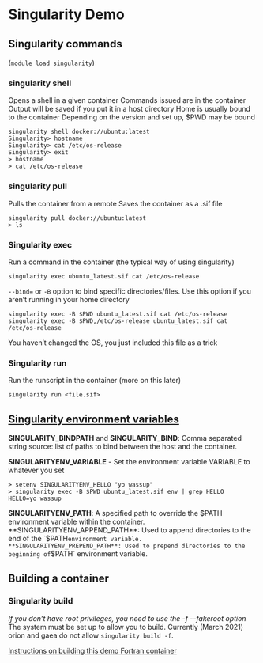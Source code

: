 # Singularity Demo

## Singularity commands
(`module load singularity`)
### singularity shell
Opens a shell in a given container
Commands issued are in the container
Output will be saved if you put it in a host directory 
Home is usually bound to the container
Depending on the version and set up, $PWD may be bound
```
singularity shell docker://ubuntu:latest
Singularity> hostname 
Singularity> cat /etc/os-release
Singularity> exit
> hostname
> cat /etc/os-release
```
### singularity pull
Pulls the container from a remote
Saves the container as a .sif file
```
singularity pull docker://ubuntu:latest
> ls
```
### Singularity exec
Run a command in the container (the typical way of using singularity)
```
singularity exec ubuntu_latest.sif cat /etc/os-release
```
`--bind=` or `-B` option to bind specific directories/files.  Use this option if you aren’t running in your home directory
```
singularity exec -B $PWD ubuntu_latest.sif cat /etc/os-release
singularity exec -B $PWD,/etc/os-release ubuntu_latest.sif cat /etc/os-release
```
You haven’t changed the OS, you just included this file as a trick

### Singularity run
Run the runscript in the container (more on this later)
```
singularity run <file.sif>
```

## [Singularity environment variables](https://sylabs.io/guides/3.0/user-guide/appendix.html)

**SINGULARITY_BINDPATH** and **SINGULARITY_BIND**: Comma separated string source:<dest> list of paths to bind between the host and the container.

**SINGULARITYENV_VARIABLE** - Set the environment variable VARIABLE to whatever you set
```
> setenv SINGULARITYENV_HELLO "yo wassup" 
> singularity exec -B $PWD ubuntu_latest.sif env | grep HELLO
HELLO=yo wassup
```
**SINGULARITYENV_PATH**: A specified path to override the $PATH environment variable within the container.
**SINGULARITYENV_APPEND_PATH**: Used to append directories to the end of the `$PATH` environment variable.
**SINGULARITYENV_PREPEND_PATH**: Used to prepend directories to the beginning of `$PATH` environment variable.


## Building a container
### Singularity build

*If you don’t have root privileges, you need to use the -f --fakeroot option*
The system must be set up to allow you to build.  Currently (March 2021) orion and gaea do not allow `singularity build -f`.

[Instructions on building this demo Fortran container](https://github.com/thomas-robinson/hello_world)


